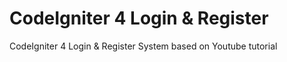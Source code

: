 # CodeIgniter 4 Login & Register
CodeIgniter 4 Login &amp; Register System based on Youtube tutorial
